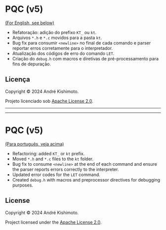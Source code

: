 <a name="portugues"></a>
# PQC (v5)

[(For English, see below)](#english)

- Refatoração: adição do prefixo `KT_` ou `kt`.
- Arquivos `*.h` e `*.c` movidos para a pasta `kt`.
- Bug fix para consumir `<newline>` no final de cada comando e parser reportar erros corretamente para o interpretador.
- Atualização dos códigos de erro do comando `LET`.
- Criação do `debug.h` com macros e diretivas de pré-processamento para fins de depuração.

## Licença

Copyright &copy; 2024 André Kishimoto.

Projeto licenciado sob [Apache License 2.0](https://choosealicense.com/licenses/apache-2.0/).

---
---
<a name="english"></a>
# PQC (v5)

[(Para português, veja acima)](#portugues)

- Refactoring: added `KT_` or `kt` prefix.
- Moved `*.h` and `*.c` files to the `kt` folder.
- Bug fix to consume `<newline>` at the end of each command and ensure the parser reports errors correctly to the interpreter.
- Updated error codes for the `LET` command.
- Created `debug.h` with macros and preprocessor directives for debugging purposes.

## License

Copyright &copy; 2024 André Kishimoto.

Project licensed under the [Apache License 2.0](https://choosealicense.com/licenses/apache-2.0/).

